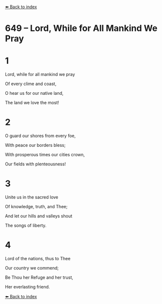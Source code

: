 [⬅️ Back to index](../README.md)

# 649 – Lord, While for All Mankind We Pray





# 1

Lord, while for all mankind we pray

Of every clime and coast,

O hear us for our native land,

The land we love the most!



# 2

O guard our shores from every foe,

With peace our borders bless;

With prosperous times our cities crown,

Our fields with plenteousness!



# 3

Unite us in the sacred love

Of knowledge, truth, and Thee;

And let our hills and valleys shout

The songs of liberty.



# 4

Lord of the nations, thus to Thee

Our country we commend;

Be Thou her Refuge and her trust,

Her everlasting friend.

[⬅️ Back to index](../README.md)
